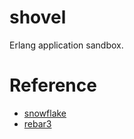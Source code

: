 # shovel

Erlang application sandbox.

# Reference

- [snowflake](https://github.com/voluntas/snowflake)
- [rebar3](https://www.rebar3.org)
